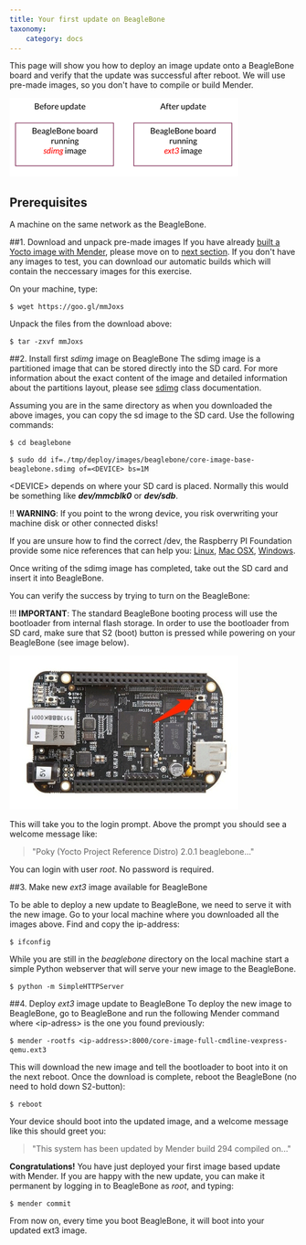 ```yaml
---
title: Your first update on BeagleBone
taxonomy:
    category: docs
---
```



This page will show you how to deploy an image update onto a BeagleBone board and verify that the update was successful after reboot. We will use pre-made images, so you don't have to compile or build Mender.

![Deploy update to BeagleBone - before and after](deploy_update_beaglebone_before_after.png)

## Prerequisites

A machine on the same network as the BeagleBone.

##1. Download and unpack pre-made images 
If you have already [built a Yocto image with Mender](../../Artifacts/Building-Mender-Yocto-image), please move on to [next section](#2-install-first-sdimg-image-on-beaglebone). If you don't have any images to test, you can download our automatic builds which will contain the neccessary images for this exercise.

On your machine, type:

```
$ wget https://goo.gl/mmJoxs
```

Unpack the files from the download above:

```
$ tar -zxvf mmJoxs
```

##2. Install first *sdimg* image on BeagleBone
The sdimg image is a partitioned image that can be stored directly into the SD card. For more information about the exact content of the image and detailed information about the partitions layout, please see [sdimg](https://github.com/mendersoftware/meta-mender/blob/master/classes/sdimg.bbclass?target=_blank) class documentation</a>.

Assuming you are in the same directory as when you downloaded the above images, you can copy the sd image to the SD card. Use the following commands:

```
$ cd beaglebone
```

```
$ sudo dd if=./tmp/deploy/images/beaglebone/core-image-base-beaglebone.sdimg of=<DEVICE> bs=1M
```

&lt;DEVICE&gt; depends on where your SD card is placed. Normally this would be something like ***dev/mmcblk0*** or ***dev/sdb***. 

!! **WARNING**: If you point to the wrong device, you risk overwriting your machine disk or other connected disks!

If you are unsure how to find the correct /dev, the Raspberry PI Foundation provide some nice references that can help you: [Linux](https://www.raspberrypi.org/documentation/installation/installing-images/linux.md?target=_blank), [Mac OSX](https://www.raspberrypi.org/documentation/installation/installing-images/mac.md?target=_blank), [Windows](https://www.raspberrypi.org/documentation/installation/installing-images/windows.md?target=_blank).

Once writing of the sdimg image has completed, take out the SD card and insert it into BeagleBone.

You can verify the success by trying to turn on the BeagleBone:

!!! **IMPORTANT**: The standard BeagleBone booting process will use the bootloader from internal flash storage. In order to use the bootloader from SD card, make sure that S2 (boot) button is pressed while powering on your BeagleBone (see image below).

![BeagleBone sdboot button](beaglebone_black_sdboot.jpg)

This will take you to the login prompt. Above the prompt you should see a welcome message like:

> "Poky (Yocto Project Reference Distro) 2.0.1 beaglebone..."

You can login with user *root*. No password is required. 


##3. Make new *ext3* image available for BeagleBone

To be able to deploy a new update to BeagleBone, we need to serve it with the new image. Go to your local machine where you downloaded all the images above. Find and copy the ip-address:

```
$ ifconfig
```

While you are still in the *beaglebone* directory on the local machine start a simple Python webserver that will serve your new image to the BeagleBone.

```
$ python -m SimpleHTTPServer
```

##4. Deploy *ext3* image update to BeagleBone
To deploy the new image to BeagleBone, go to BeagleBone and run the following Mender command where &lt;ip-adress&gt; is the one you found previously:


```
$ mender -rootfs <ip-address>:8000/core-image-full-cmdline-vexpress-qemu.ext3
```

This will download the new image and tell the bootloader to boot into it on the next reboot. Once the download is complete, reboot the BeagleBone (no need to hold down S2-button):

```
$ reboot
```

Your device should boot into the updated image, and a welcome message like this should greet you:

>"This system has been updated by Mender build 294 compiled on..."

**Congratulations!** You have just deployed your first image based update with Mender. If you are happy with the new update, you can make it permanent by logging in to BeagleBone as *root*, and typing:


```
$ mender commit
```

From now on, every time you boot BeagleBone, it will boot into your updated ext3 image.
